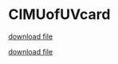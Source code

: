 # CIMUofUVcard

<a href="https://raw.githubusercontent.com/cmcntsh/CIMUofUVcard/main/RN%20Christopher%20I_%20Macintosh%20PhD.vcf" download>download file</a>

<a href="https://cmcntsh.github.io/CIMUofUVcard/ChrisMacintosh.vcf" target="_blank">download file</a>
